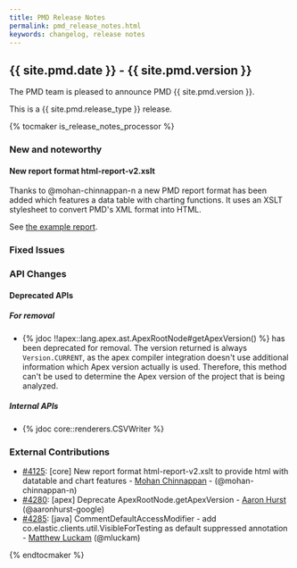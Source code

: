 ```yaml
---
title: PMD Release Notes
permalink: pmd_release_notes.html
keywords: changelog, release notes
---
```


## {{ site.pmd.date }} - {{ site.pmd.version }}

The PMD team is pleased to announce PMD {{ site.pmd.version }}.

This is a {{ site.pmd.release_type }} release.

{% tocmaker is_release_notes_processor %}

### New and noteworthy

#### New report format html-report-v2.xslt

Thanks to @mohan-chinnappan-n a new PMD report format has been added which features a data table
with charting functions. It uses an XSLT stylesheet to convert PMD's XML format into HTML.

See [the example report](report-examples/html-report-v2.html).

### Fixed Issues

### API Changes

#### Deprecated APIs

##### For removal

* {% jdoc !!apex::lang.apex.ast.ApexRootNode#getApexVersion() %} has been deprecated for removal. The version returned is
  always `Version.CURRENT`, as the apex compiler integration doesn't use additional information which Apex version
  actually is used. Therefore, this method can't be used to determine the Apex version of the project
  that is being analyzed.

##### Internal APIs

* {% jdoc core::renderers.CSVWriter %}

### External Contributions
* [#4125](https://github.com/pmd/pmd/pull/4125): \[core] New report format html-report-v2.xslt to provide html with datatable and chart features - [Mohan Chinnappan](https://github.com/mohan-chinnappan-n) - (@mohan-chinnappan-n)
* [#4280](https://github.com/pmd/pmd/pull/4280): \[apex] Deprecate ApexRootNode.getApexVersion - [Aaron Hurst](https://github.com/aaronhurst-google) (@aaronhurst-google)
* [#4285](https://github.com/pmd/pmd/pull/4285): \[java] CommentDefaultAccessModifier - add co.elastic.clients.util.VisibleForTesting as default suppressed annotation - [Matthew Luckam](https://github.com/mluckam) (@mluckam)

{% endtocmaker %}

